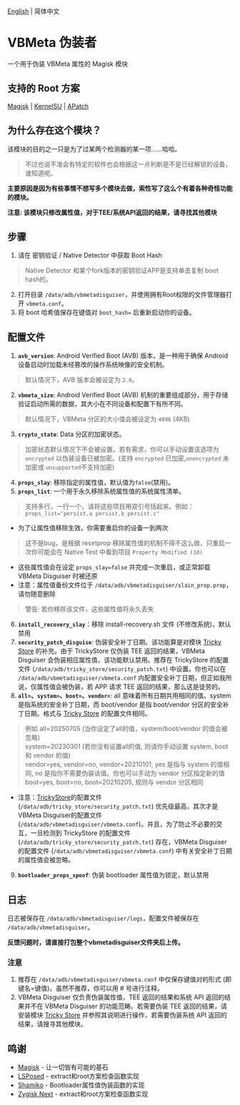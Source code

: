 [English](README.md) | 简体中文

# VBMeta 伪装者
一个用于伪装 VBMeta 属性的 Magisk 模块

## 支持的 Root 方案  
[Magisk](https://github.com/topjohnwu/Magisk) | [KernelSU](https://github.com/tiann/KernelSU) | [APatch](https://github.com/bmax121/APatch)

## 为什么存在这个模块？  
该模块的目的之一只是为了过某两个检测器的某一项……哈哈。
> 不过也说不准会有特定的软件也会根据这一点判断是不是已经解锁的设备，谁知道呢。  

**主要原因是因为有些事情不想写多个模块去做，索性写了这么个有着各种奇怪功能的模块。**  
  
**注意: 该模块只修改属性值，对于TEE/系统API返回的结果，请寻找其他模块**

## 步骤
1. 请在 密钥验证 / Native Detector 中获取 Boot Hash
> Native Detector 和某个fork版本的密钥验证APP是支持单击复制 boot hash的。
2. 打开目录 `/data/adb/vbmetadisguiser`，并使用拥有Root权限的文件管理器打开 `vbmeta.conf`。
3. 将 boot 哈希值保存在键值对 `boot_hash=` 后重新启动你的设备。

## 配置文件
1. **`avb_version`**: Android Verified Boot (AVB) 版本，是一种用于确保 Android 设备启动时加载未经篡改的操作系统映像的安全机制。
> 默认情况下，AVB 版本会被设定为 `2.0`。
2. **`vbmeta_size`**: Android Verified Boot (AVB) 机制的重要组成部分，用于存储验证启动所需的数据，其大小在不同设备和配置下有所不同。
> 默认情况下，VBMeta 分区的大小值会被设定为 `4096` (4KB)
3. **`crypto_state`**: Data 分区的加密状态。
> 加密状态默认情况下不会被设置。若有需求，你可以手动设置该选项为 `encrypted` 以伪装设备已被加密。(支持 `encrypted` 已加密,`unencrypted` 未加密或 `unsupported`不支持加密)
4. **`props_slay`**: 移除指定的属性值，默认值为`false`(禁用)。
5. **`props_list`**: 一个用于永久移除系统属性值的系统属性清单。
> 支持多行，一行一个，请将这些项目用双引号括起来。例如：`props_list="persist.a persist.b persist.c"`
- 为了让属性值移除生效，你需要重启你的设备一到两次
> 这不是bug，是根据 resetprop 移除属性值的机制不得不这么做，只重启一次你可能会在 Native Test 中看到项目 `Property Modified (10)`
- 这些属性值会在设定 `props_slay=false` 并完成一次重启，或正常卸载 VBMeta Disguiser 时被还原
- 注意：属性值备份文件位于 `/data/adb/vbmetadisguiser/slain_prop.prop`，请勿随意删除
> 警告: 若你移除该文件，这些属性值将永久丢失
6. **`install_recovery_slay`**：移除 install-recovery.sh 文件 (不修改系统)，默认禁用
7. **`security_patch_disguise`**: 伪装安全补丁日期。该功能算是对模块 [Tricky Store](https://github.com/5ec1cff/TrickyStore) 的补充。由于 TrickyStore 仅伪装 TEE 返回的结果，VBMeta Disguiser 会伪装相应属性值，该功能默认禁用。推荐在 TrickyStore 的配置文件 (`/data/adb/tricky_store/security_patch.txt`) 中设置。你也可以在 `/data/adb/vbmetadisguiser/vbmeta.conf` 内配置安全补丁日期，但正如我所说，仅属性值会被伪装，若 APP 请求 TEE 返回的结果，那么这是徒劳的。
8. **`all=`、`system=`、`boot=`、`vendor=`**: all 意味着所有日期共用相同的值。system 是指系统的安全补丁日期，而 boot/vendor 是指 boot/vendor 分区的安全补丁日期。格式与 [Tricky Store](https://github.com/5ec1cff/TrickyStore) 的配置文件相同。
> 例如 all=20250705 (当你设定了all的值，system/boot/vendor 的值会被忽略)  
> system=20230301 (若你没有设置all的值, 则请你手动设置 system, boot 和 vendor 的值)  
> vendor=yes, vendor=no, vendor=20210101, yes 是指与 system 的值相同, no 是指你不需要伪装该值。你也可以手动为 vendor 分区指定新的值  
> boot=yes, boot=no, boot=20210205, 规则与 vendor 分区相同  
- 注意：[TrickyStore](https://github.com/5ec1cff/TrickyStore)的配置文件 (`/data/adb/tricky_store/security_patch.txt`) 优先级最高，其次才是VBMeta Disguiser的配置文件 (`/data/adb/vbmetadisguiser/vbmeta.conf`)。并且，为了防止不必要的交互，一旦检测到 TrickyStore 的配置文件 (`/data/adb/tricky_store/security_patch.txt`) 存在，VBMeta Disguiser 的配置文件 (`/data/adb/vbmetadisguiser/vbmeta.conf`) 中有关安全补丁日期的属性值会被忽略。
9. **`bootloader_props_spoof`**: 伪装 bootloader 属性值为锁定，默认禁用

## 日志
日志被保存在 `/data/adb/vbmetadisguiser/logs`，配置文件被保存在 `/data/adb/vbmetadisguiser`。  
  
**反馈问题时，请直接打包整个vbmetadisguiser文件夹后上传。**

### 注意
1. 推荐在 `/data/adb/vbmetadisguiser/vbmeta.conf` 中仅保存键值对的形式 (即键名=键值)。虽然不推荐，你可以用 # 号进行注释。
2. VBMeta Disguiser 仅负责伪装属性值，TEE 返回的结果和系统 API 返回的结果并不在 VBMeta Disguiser 的功能范畴。若需要伪装 TEE 返回的结果，请安装模块 [Tricky Store](https://github.com/5ec1cff/TrickyStore) 并参照其说明进行操作，若需要伪装系统 API 返回的结果，请搜寻其他模块。

## 鸣谢
- [Magisk](https://github.com/topjohnwu/Magisk) - 让一切皆有可能的基石
- [LSPosed](https://github.com/LSPosed/LSPosed) - extract和root方案检查函数实现
- [Shamiko](https://github.com/LSPosed/LSPosed.github.io) - Bootloader属性值伪装函数的实现
- [Zygisk Next](https://github.com/Dr-TSNG/ZygiskNext) - extract和root方案检查函数实现